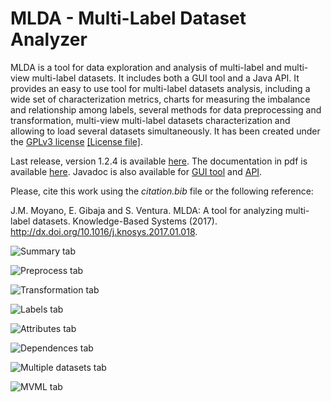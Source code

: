 # MLDA - Multi-Label Dataset Analyzer 

MLDA is a tool for data exploration and analysis of multi-label and multi-view multi-label datasets. It includes both a GUI tool and a Java API.
It provides an easy to use tool for multi-label datasets analysis, including a wide set of characterization metrics, charts for measuring the imbalance and relationship among labels, several methods for data preprocessing and transformation, multi-view multi-label datasets characterization and allowing to load several datasets simultaneously.
It has been created under the [GPLv3 license](https://www.gnu.org/licenses/gpl-3.0.en.html) [\[License file\]](https://github.com/i02momuj/MLDA/blob/master/LICENSE).

Last release, version 1.2.4 is available [here](https://github.com/i02momuj/MLDA/releases/tag/1.2.4).
The documentation in pdf is available [here](https://github.com/i02momuj/MLDA/blob/master/doc/MLDA_Doc.pdf).
Javadoc is also available for [GUI tool](https://github.com/i02momuj/MLDA/tree/master/MLDA%20GUI/javadoc) and [API](https://github.com/i02momuj/MLDA/tree/master/API/MLDA_API/javadoc).

Please, cite this work using the *citation.bib* file or the following reference:

J.M. Moyano, E. Gibaja and S. Ventura. MLDA: A tool for analyzing multi-label datasets. Knowledge-Based Systems (2017). http://dx.doi.org/10.1016/j.knosys.2017.01.018.

![Summary tab](http://www.uco.es/users/jmoyano/MLDA/img/MLDA_summary.png)

![Preprocess tab](http://www.uco.es/users/jmoyano/MLDA/img/MLDA_preprocess.png "Preprocess tab")

![Transformation tab](http://www.uco.es/users/jmoyano/MLDA/img/MLDA_transformation.png "Transformation tab")

![Labels tab](http://www.uco.es/users/jmoyano/MLDA/img/MLDA_labels.png "Labels tab")

![Attributes tab](http://www.uco.es/users/jmoyano/MLDA/img/MLDA_attributes.png "Attributes tab")

![Dependences tab](http://www.uco.es/users/jmoyano/MLDA/img/MLDA_dependences.png "Dependences tab")

![Multiple datasets tab](http://www.uco.es/users/jmoyano/MLDA/img/MLDA_multiple.png "Multiple datasets tab")

![MVML tab](http://www.uco.es/users/jmoyano/MLDA/img/MLDA_mvml.png "MVML tab")
